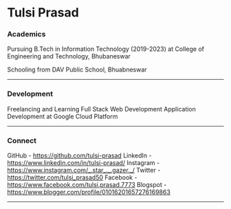 # Tulsi Prasad

### Academics

Pursuing B.Tech in Information Technology (2019-2023) at College of Engineering and Technology, Bhubaneswar

Schooling from DAV Public School, Bhuabneswar

-----

### Development

Freelancing and Learning Full Stack Web Development
Application Development at Google Cloud Platform

-----

### Connect

GitHub - https://github.com/tulsi-prasad
LinkedIn - https://www.linkedin.com/in/tulsi-prasad/
Instagram - https://www.instagram.com/_.star_._.gazer._/
Twitter - https://twitter.com/tulsi_prasad50
Facebook - https://www.facebook.com/tulsi.prasad.7773
Blogspot - https://www.blogger.com/profile/01016201657276169863


-----